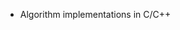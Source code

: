 - Algorithm implementations in C/C++



<!---
ErenErdogan46/ErenErdogan46 is a ✨ special ✨ repository because its `README.md` (this file) appears on your GitHub profile.
You can click the Preview link to take a look at your changes.
--->
